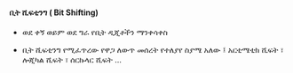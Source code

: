 #### ቢት ሺፍቲንግ ( Bit Shifting)

* ወደ ቀኝ ወይም ወደ ግራ የቢት ዲጂቶችን ማንቀሳቀስ

* ቢት ሺፍቲንግ የሚፈጥረው የዋጋ ለውጥ መሰረት የተለያየ ስያሜ አለው ፤ አርቲሜቲክ ሺፍት ፣ ሎጂካል ሺፍት ፣ ሰርኩላር ሺፍት …
